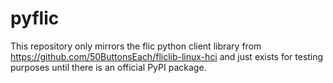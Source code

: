 # pyflic

This repository only mirrors the flic python client library from https://github.com/50ButtonsEach/fliclib-linux-hci and just exists for testing purposes until there is an official PyPI package. 
